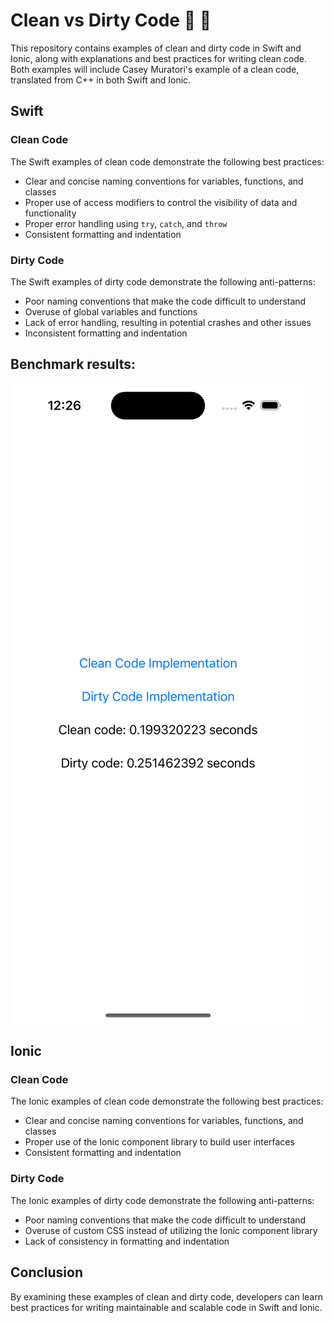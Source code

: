 # Clean vs Dirty Code 🧠 🚀

This repository contains examples of clean and dirty code in Swift and Ionic, along with explanations and best practices for writing clean code.
Both examples will include Casey Muratori's example of a clean code, translated from C++ in both Swift and Ionic.

## Swift

### Clean Code

The Swift examples of clean code demonstrate the following best practices:

- Clear and concise naming conventions for variables, functions, and classes
- Proper use of access modifiers to control the visibility of data and functionality
- Proper error handling using `try`, `catch`, and `throw`
- Consistent formatting and indentation

### Dirty Code

The Swift examples of dirty code demonstrate the following anti-patterns:

- Poor naming conventions that make the code difficult to understand
- Overuse of global variables and functions
- Lack of error handling, resulting in potential crashes and other issues
- Inconsistent formatting and indentation

## Benchmark results:

![iOS Benchmark](https://github.com/albu-alex/CleanVsDirtyCode/blob/main/assets/iOS_Benchmark.png)

## Ionic

### Clean Code

The Ionic examples of clean code demonstrate the following best practices:

- Clear and concise naming conventions for variables, functions, and classes
- Proper use of the Ionic component library to build user interfaces
- Consistent formatting and indentation

### Dirty Code

The Ionic examples of dirty code demonstrate the following anti-patterns:

- Poor naming conventions that make the code difficult to understand
- Overuse of custom CSS instead of utilizing the Ionic component library
- Lack of consistency in formatting and indentation

## Conclusion

By examining these examples of clean and dirty code, developers can learn best practices for writing maintainable and scalable code in Swift and Ionic.
